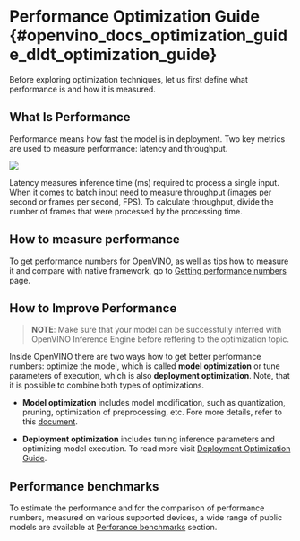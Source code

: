 # Performance Optimization Guide {#openvino_docs_optimization_guide_dldt_optimization_guide}


Before exploring optimization techniques, let us first define what performance is and how it is measured.

## What Is Performance 

Performance means how fast the model is in deployment. Two key metrics are used to measure performance: latency and throughput. 

![](../img/LATENCY_VS_THROUGHPUT.svg)

Latency measures inference time (ms) required to process a single input. When it comes to batch input need to measure throughput (images per second or frames per second, FPS). To calculate throughput, divide the number of frames that were processed by the processing time.   

## How to measure performance
To get performance numbers for OpenVINO, as well as tips how to measure it and compare with native framework, go to [Getting performance numbers](../MO_DG/prepare_model/Getting_performance_numbers.md) page.
 
## How to Improve Performance 

> **NOTE**: Make sure that your model can be successfully inferred with OpenVINO Inference Engine before reffering to the optimization topic. 

Inside OpenVINO there are two ways how to get better performance numbers: optimize the model, which is called **model optimization** or tune parameters of execution, which is also **deployment optimization**. Note, that it is possible to combine both types of optimizations. 

- **Model optimization** includes model modification, such as quantization, pruning, optimization of preprocessing, etc. Fore more details, refer to this [document](./model_optimization_guide.md).

- **Deployment optimization**  includes tuning inference parameters and optimizing model execution. To read more visit [Deployment Optimization Guide](../optimization_guide/dldt_deployment_optimization_guide.md).

## Performance benchmarks
To estimate the performance and for the comparison of performance numbers, measured on various supported devices, a wide range of public models are available at [Perforance benchmarks](../benchmarks/performance_benchmarks.md) section.